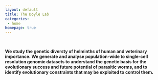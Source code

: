 ```yaml
---
layout: default
title: The Doyle Lab
categories:
 - home
homepage: true
---
```


<br>

**We study the genetic diversty of helminths of human and veterinary importance. We generate and analyse population-wide to single-cell resolution genomic datasets to understand the genetic basis for the evolutionary success and future potential of parasitic worms, and to identify evolutionary constraints that may be exploited to control them.**
